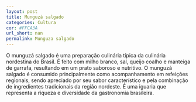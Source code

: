 ```yaml
---
layout: post
title: Munguzá salgado
categories: Cultura
cor: #FFCA3A
url_short: nan
permalink: Munguza salgado
---
```

O munguzá salgado é uma preparação culinária típica da culinária nordestina do Brasil. É feito com milho branco, sal, queijo coalho e manteiga de garrafa, resultando em um prato saboroso e nutritivo. O munguzá salgado é consumido principalmente como acompanhamento em refeições regionais, sendo apreciado por seu sabor característico e pela combinação de ingredientes tradicionais da região nordeste. É uma iguaria que representa a riqueza e diversidade da gastronomia brasileira.
